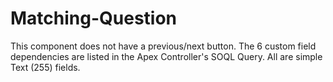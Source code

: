 # Matching-Question

This component does not have a previous/next button. 
The 6 custom field dependencies are listed in the Apex Controller's SOQL Query. All are simple Text (255) fields. 
